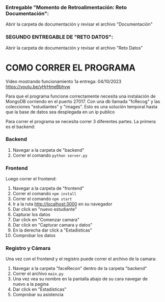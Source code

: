 ### Entregable "Momento de Retroalimentación: Reto Documentación":
Abrir la carpeta de documentación y revisar el archivo "Documentación"

### SEGUNDO ENTREGABLE DE "RETO DATOS":
Abrir la carpeta de documentación y revisar el archivo "Reto Datos"

# COMO CORRER EL PROGRAMA
Video mostrando funcionamiento 1a entrega: 04/10/2023
https://youtu.be/yHrHmeBbhvw

Para que el programa funcione correctamente necesita una instalación de MongoDB corriendo en el puerto 27017. Con una db llamada "fcRecog" y las colecciones "estudiantes" y "images". Esto es una solución temporal hasta que la base de datos sea desplegada en un ip publico

Para correr el programa se necesita correr 3 diferentes partes. La primera es el backend:

### Backend
1. Navegar a la carpeta de "backend"
2. Correr el comando `python server.py`

### Frontend
Luego correr el frontend:
1. Navegar a la carpeta de "frontend"
2. Correr el comando `npm install`
3. Correr el comando `npm start`
4. Ir a la ruta [http://localhost:3000](http://localhost:3000) en su navegador
5. Dar click en "nuevo estudiante"
6. Capturar los datos
7. Dar click en "Comenzar camara"
8. Dar click en  "Capturar camara y datos"
9. En la derecha dar click a "Estadísticas"
10. Comprobar los datos

### Registro y Cámara
Una vez con el frontend y el registro puede correr el archivo de la camara:
1. Navegar a la carpeta "faceRecon" dentro de la carpeta "backend"
2. Correr el archivo `main.py`
3. Una vez vea su nombre en la pantalla abajo de su cara navegar de nuevo a la pagina
4. Dar click en "Estadísticas"
5. Comprobar su asistencia
